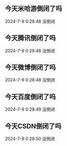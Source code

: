 ## 今天米哈游倒闭了吗

2024-7-9 0:28:48 没倒闭

## 今天腾讯倒闭了吗

2024-7-9 0:28:48 没倒闭

## 今天微博倒闭了吗

2024-7-9 0:28:48 没倒闭

## 今天百度倒闭了吗

2024-7-9 0:28:49 没倒闭

## 今天CSDN倒闭了吗

2024-7-9 0:28:50 没倒闭

